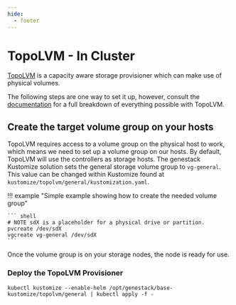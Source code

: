 ```yaml
---
hide:
  - footer
---
```


# TopoLVM - In Cluster

[TopoLVM](https://github.com/topolvm/topolvm) is a capacity aware storage provisioner which can make use of physical volumes.

The following steps are one way to set it up, however, consult the [documentation](https://github.com/topolvm/topolvm/blob/main/docs/getting-started.md) for a full breakdown of everything possible with TopoLVM.

## Create the target volume group on your hosts

TopoLVM requires access to a volume group on the physical host to work, which means we need to set up a volume group on our hosts. By default, TopoLVM will use the controllers as storage hosts. The genestack Kustomize solution sets the general storage volume group to `vg-general`. This value can be changed within Kustomize found at `kustomize/topolvm/general/kustomization.yaml`.

!!! example "Simple example showing how to create the needed volume group"

    ``` shell
    # NOTE sdX is a placeholder for a physical drive or partition.
    pvcreate /dev/sdX
    vgcreate vg-general /dev/sdX
    ```

Once the volume group is on your storage nodes, the node is ready for use.

### Deploy the TopoLVM Provisioner

``` shell
kubectl kustomize --enable-helm /opt/genestack/base-kustomize/topolvm/general | kubectl apply -f -
```
